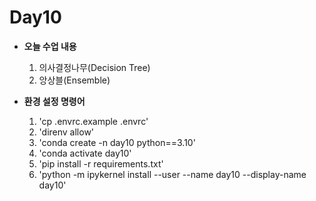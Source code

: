 # Day10

- **오늘 수업 내용**
    1. 의사결정나무(Decision Tree)
    2. 앙상블(Ensemble)

- **환경 설정 명령어**
    1. 'cp .envrc.example .envrc'
    2. 'direnv allow'
    3. 'conda create -n day10 python==3.10'
    4. 'conda activate day10'
    5. 'pip install -r requirements.txt'
    6. 'python -m ipykernel install --user --name day10 --display-name day10'
